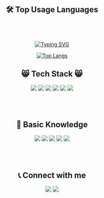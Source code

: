 <div align="center">

## 🛠 Top Usage Languages

<br></br>

[![Typing SVG](https://readme-typing-svg.demolab.com?font=Fira+Code&pause=1000&color=000000&multiline=true&random=true&width=290&lines=%EC%BD%94%EB%94%A9%EC%97%90+%EB%AF%B8%EC%B3%90%EC%84%9C+Dart%EB%A7%8C%ED%95%98%EA%B3%A0+%EC%9E%88%EC%96%B4%EC%9A%94)](https://git.io/typing-svg)
  
[![Top Langs](https://github-readme-stats.vercel.app/api/top-langs/?username=NE7K&cache_seconds=1800)](https://github.com/anuraghazra/github-readme-stats)

## 😸 Tech Stack 😸

<img src="https://img.shields.io/badge/dart-0175C2?style=for-the-badge&logo=dart&logoColor=white">
<img src="https://img.shields.io/badge/java-A5915F?style=for-the-badge&logo=openjdk&logoColor=white">
<img src="https://img.shields.io/badge/kotlin-7F52FF?style=for-the-badge&logo=kotlin&logoColor=white">
<img src="https://img.shields.io/badge/html5-E34F26?style=for-the-badge&logo=html5&logoColor=white">
<img src="https://img.shields.io/badge/css-663399?style=for-the-badge&logo=css&logoColor=white">
<img src="https://img.shields.io/badge/javascript-F7DF1E?style=for-the-badge&logo=javascript&logoColor=white">

<br></br>

## 📖 Basic Knowledge

<img src="https://img.shields.io/badge/C-00599C?style=for-the-badge&logo=c&logoColor=white">
<img src="https://img.shields.io/badge/C%2B%2B-00599C?style=for-the-badge&logo=c%2B%2B&logoColor=white">
<img src="https://img.shields.io/badge/cplusplus-00599C?style=for-the-badge&logo=cplusplus&logoColor=white">
<img src="https://img.shields.io/badge/python-3776AB?style=for-the-badge&logo=python&logoColor=white">
<img src="https://img.shields.io/badge/mysql-4479A1?style=for-the-badge&logo=mysql&logoColor=white">

<br></br>

## 📞 Connect with me

<a href="https://discord.gg/.azzul_carrot" target="blank">
<img src="https://img.shields.io/badge/discord-5865F2?style=for-the-badge&logo=discord&logoColor=white"></a>

<a href="mailto:neighborsoft@gmail.com">
<img src="https://img.shields.io/badge/gmail-EA4335?style=for-the-badge&logo=gmail&logoColor=white"></a>
  
</div>
